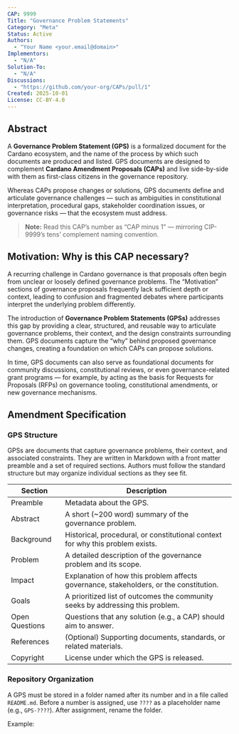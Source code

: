 ```yaml
---
CAP: 9999
Title: "Governance Problem Statements"
Category: "Meta"
Status: Active
Authors:
  - "Your Name <your.email@domain>"
Implementors:
  - "N/A"
Solution-To:
  - "N/A"
Discussions:
  - "https://github.com/your-org/CAPs/pull/1"
Created: 2025-10-01
License: CC-BY-4.0
---
```


## Abstract

A **Governance Problem Statement (GPS)** is a formalized document for the Cardano ecosystem, and the name of the process by which such documents are produced and listed. GPS documents are designed to complement **Cardano Amendment Proposals (CAPs)** and live side-by-side with them as first-class citizens in the governance repository.

Whereas CAPs propose changes or solutions, GPS documents define and articulate governance challenges — such as ambiguities in constitutional interpretation, procedural gaps, stakeholder coordination issues, or governance risks — that the ecosystem must address.

> **Note:** Read this CAP’s number as “CAP minus 1” — mirroring CIP-9999’s tens’ complement naming convention.

## Motivation: Why is this CAP necessary?

A recurring challenge in Cardano governance is that proposals often begin from unclear or loosely defined governance problems. The “Motivation” sections of governance proposals frequently lack sufficient depth or context, leading to confusion and fragmented debates where participants interpret the underlying problem differently.

The introduction of **Governance Problem Statements (GPSs)** addresses this gap by providing a clear, structured, and reusable way to articulate governance problems, their context, and the design constraints surrounding them. GPS documents capture the “why” behind proposed governance changes, creating a foundation on which CAPs can propose solutions.

In time, GPS documents can also serve as foundational documents for community discussions, constitutional reviews, or even governance-related grant programs — for example, by acting as the basis for Requests for Proposals (RFPs) on governance tooling, constitutional amendments, or new governance mechanisms.

## Amendment Specification

### GPS Structure

GPSs are documents that capture governance problems, their context, and associated constraints. They are written in Markdown with a front matter preamble and a set of required sections. Authors must follow the standard structure but may organize individual sections as they see fit.

| Section           | Description                                                                                      |
| ----------------- | ------------------------------------------------------------------------------------------------ |
| Preamble          | Metadata about the GPS.                                                                          |
| Abstract          | A short (~200 word) summary of the governance problem.                                          |
| Background        | Historical, procedural, or constitutional context for why this problem exists.                  |
| Problem           | A detailed description of the governance problem and its scope.                                 |
| Impact            | Explanation of how this problem affects governance, stakeholders, or the constitution.         |
| Goals             | A prioritized list of outcomes the community seeks by addressing this problem.                  |
| Open Questions    | Questions that any solution (e.g., a CAP) should aim to answer.                                 |
| References        | (Optional) Supporting documents, standards, or related materials.                               |
| Copyright         | License under which the GPS is released.                                                        |

### Repository Organization

A GPS must be stored in a folder named after its number and in a file called `README.md`. Before a number is assigned, use `????` as a placeholder name (e.g., `GPS-????`). After assignment, rename the folder.

Example:
